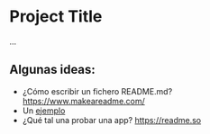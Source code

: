 # Project Title

...

## Algunas ideas:

* ¿Cómo escribir un fichero README.md? https://www.makeareadme.com/
* Un  [ejemplo](https://gist.github.com/PurpleBooth/109311bb0361f32d87a2)
* ¿Qué tal una probar una app? https://readme.so

